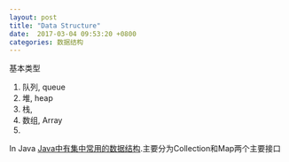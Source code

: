 ```yaml
---
layout: post
title: "Data Structure"
date:  2017-03-04 09:53:20 +0800
categories: 数据结构
---
```

基本类型
1. 队列, queue
2. 堆, heap
3. 栈, 
4. 数组, Array
5. 


In Java
[Java中有集中常用的数据结构][Java常用数据结构].主要分为Collection和Map两个主要接口


[java常用数据结构]: http://blog.csdn.net/u010947402/article/details/51878166
